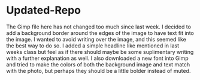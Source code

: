 # Updated-Repo
The Gimp file here has not changed too much since last week. I decided to add a background border around the edges of the image to have text
fit into the image. I wanted to avoid writing over the image, and this seemed like the best way to do so. I added a simple headline like
mentioned in last weeks class but feel as if there should maybe be some suplimentary writing with a further explanation as well. I also 
downloaded a new font into Gimp and tried to make the colors of both the background image and text match with the photo, but perhaps they 
should be a little bolder instead of muted.
